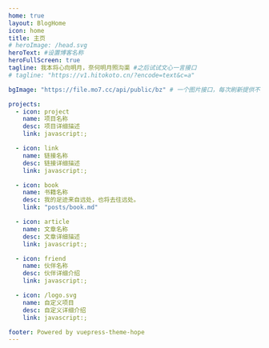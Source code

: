 ```yaml
---
home: true
layout: BlogHome
icon: home
title: 主页
# heroImage: /head.svg
heroText: #设置博客名称
heroFullScreen: true
tagline: 我本将心向明月，奈何明月照沟渠 #之后试试文心一言接口
# tagline: "https://v1.hitokoto.cn/?encode=text&c=a"

bgImage: "https://file.mo7.cc/api/public/bz" # 一个图片接口，每次刷新提供不同的风景图片

projects:
  - icon: project
    name: 项目名称
    desc: 项目详细描述
    link: javascript:;

  - icon: link
    name: 链接名称
    desc: 链接详细描述
    link: javascript:;

  - icon: book
    name: 书籍名称
    desc: 我的足迹来自远处，也将去往远处。
    link: "posts/book.md"

  - icon: article
    name: 文章名称
    desc: 文章详细描述
    link: javascript:;

  - icon: friend
    name: 伙伴名称
    desc: 伙伴详细介绍
    link: javascript:;

  - icon: /logo.svg
    name: 自定义项目
    desc: 自定义详细介绍
    link: javascript:;

footer: Powered by vuepress-theme-hope
---
```


<!-- 这是一个博客主页的案例。 -->

<!-- 要使用此布局，你应该在页面前端设置 `layout: BlogHome` 和 `home: true`。 -->

<!-- 相关配置文档请见 [博客主页](https://theme-hope.vuejs.press/zh/guide/blog/home/)。 -->
